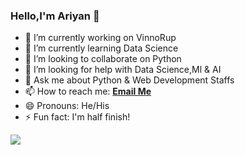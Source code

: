 ### Hello,I'm Ariyan 👋






- 🔭 I’m currently working on VinnoRup
- 🌱 I’m currently learning Data Science
- 👯 I’m looking to collaborate on Python
- 🤔 I’m looking for help with Data Science,Ml & AI 
- 💬 Ask me about Python & Web Development Staffs
- 📫 How to reach me: **[Email Me](fahmiduddinariyan@gmail.com)**
- 😄 Pronouns: He/His
- ⚡ Fun fact: I'm half finish!
<img src="https://github-readme-stats.vercel.app/api?username=ariyan2519&&show_icons=true&title_color=ffffff&icon_color=bb2acf&text_color=daf7dc&bg_color=151515"/> 

